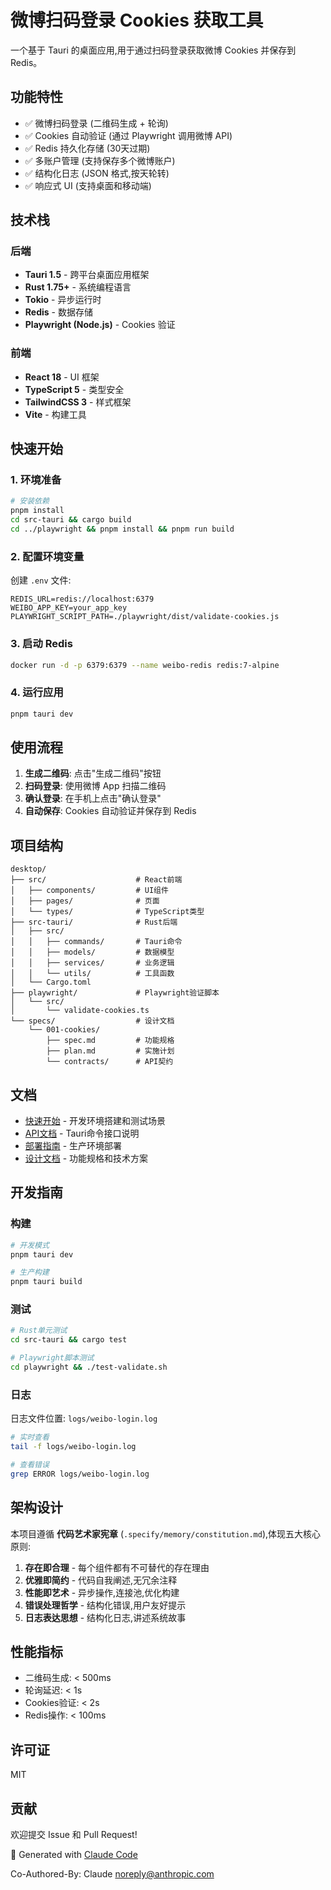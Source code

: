 # 微博扫码登录 Cookies 获取工具

一个基于 Tauri 的桌面应用,用于通过扫码登录获取微博 Cookies 并保存到 Redis。

## 功能特性

- ✅ 微博扫码登录 (二维码生成 + 轮询)
- ✅ Cookies 自动验证 (通过 Playwright 调用微博 API)
- ✅ Redis 持久化存储 (30天过期)
- ✅ 多账户管理 (支持保存多个微博账户)
- ✅ 结构化日志 (JSON 格式,按天轮转)
- ✅ 响应式 UI (支持桌面和移动端)

## 技术栈

### 后端
- **Tauri 1.5** - 跨平台桌面应用框架
- **Rust 1.75+** - 系统编程语言
- **Tokio** - 异步运行时
- **Redis** - 数据存储
- **Playwright (Node.js)** - Cookies 验证

### 前端
- **React 18** - UI 框架
- **TypeScript 5** - 类型安全
- **TailwindCSS 3** - 样式框架
- **Vite** - 构建工具

## 快速开始

### 1. 环境准备

```bash
# 安装依赖
pnpm install
cd src-tauri && cargo build
cd ../playwright && pnpm install && pnpm run build
```

### 2. 配置环境变量

创建 `.env` 文件:
```env
REDIS_URL=redis://localhost:6379
WEIBO_APP_KEY=your_app_key
PLAYWRIGHT_SCRIPT_PATH=./playwright/dist/validate-cookies.js
```

### 3. 启动 Redis

```bash
docker run -d -p 6379:6379 --name weibo-redis redis:7-alpine
```

### 4. 运行应用

```bash
pnpm tauri dev
```

## 使用流程

1. **生成二维码**: 点击"生成二维码"按钮
2. **扫码登录**: 使用微博 App 扫描二维码
3. **确认登录**: 在手机上点击"确认登录"
4. **自动保存**: Cookies 自动验证并保存到 Redis

## 项目结构

```
desktop/
├── src/                    # React前端
│   ├── components/         # UI组件
│   ├── pages/              # 页面
│   └── types/              # TypeScript类型
├── src-tauri/              # Rust后端
│   ├── src/
│   │   ├── commands/       # Tauri命令
│   │   ├── models/         # 数据模型
│   │   ├── services/       # 业务逻辑
│   │   └── utils/          # 工具函数
│   └── Cargo.toml
├── playwright/             # Playwright验证脚本
│   └── src/
│       └── validate-cookies.ts
└── specs/                  # 设计文档
    └── 001-cookies/
        ├── spec.md         # 功能规格
        ├── plan.md         # 实施计划
        └── contracts/      # API契约
```

## 文档

- [快速开始](./QUICKSTART.md) - 开发环境搭建和测试场景
- [API文档](./API.md) - Tauri命令接口说明
- [部署指南](./DEPLOYMENT.md) - 生产环境部署
- [设计文档](./specs/001-cookies/spec.md) - 功能规格和技术方案

## 开发指南

### 构建

```bash
# 开发模式
pnpm tauri dev

# 生产构建
pnpm tauri build
```

### 测试

```bash
# Rust单元测试
cd src-tauri && cargo test

# Playwright脚本测试
cd playwright && ./test-validate.sh
```

### 日志

日志文件位置: `logs/weibo-login.log`

```bash
# 实时查看
tail -f logs/weibo-login.log

# 查看错误
grep ERROR logs/weibo-login.log
```

## 架构设计

本项目遵循 **代码艺术家宪章** (`.specify/memory/constitution.md`),体现五大核心原则:

1. **存在即合理** - 每个组件都有不可替代的存在理由
2. **优雅即简约** - 代码自我阐述,无冗余注释
3. **性能即艺术** - 异步操作,连接池,优化构建
4. **错误处理哲学** - 结构化错误,用户友好提示
5. **日志表达思想** - 结构化日志,讲述系统故事

## 性能指标

- 二维码生成: < 500ms
- 轮询延迟: < 1s
- Cookies验证: < 2s
- Redis操作: < 100ms

## 许可证

MIT

## 贡献

欢迎提交 Issue 和 Pull Request!

🎨 Generated with [Claude Code](https://claude.com/claude-code)

Co-Authored-By: Claude <noreply@anthropic.com>

